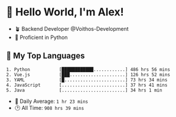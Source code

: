 # 👋 Hello World, I'm Alex!

- 🪴 Backend Developer @Voithos-Development
- 🐍 Proficient in Python

## 💚 My Top Languages
```
1. Python           [████████████............] 486 hrs 56 mins
2. Vue.js           [███.....................] 126 hrs 52 mins
3. YAML             [█.......................] 73 hrs 34 mins
4. JavaScript       [........................] 37 hrs 41 mins
5. Java             [........................] 34 hrs 1 min
```
- 💪 Daily Average: `1 hr 23 mins`
- 🕑 All Time: `908 hrs 39 mins`